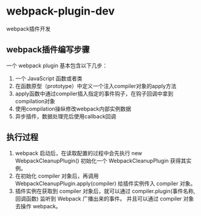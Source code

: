 # webpack-plugin-dev
webpack插件开发


## webpack插件编写步骤
一个 webpack plugin 基本包含以下几步：
1. 一个 JavaScript 函数或者类
2. 在函数原型（prototype）中定义一个注入compiler对象的apply方法
3. apply函数中通过compiler插入指定的事件钩子，在钩子回调中拿到compilation对象
4. 使用compilation操纵修改webpack内部实例数据
5. 异步插件，数据处理完后使用callback回调

## 执行过程
1. webpack 启动后，在读取配置的过程中会先执行 new WebpackCleanupPlugin() 初始化一个 WebpackCleanupPlugin 获得其实例。
2. 在初始化 compiler 对象后，再调用 WebpackCleanupPlugin.apply(compiler) 给插件实例传入 compiler 对象。
3. 插件实例在获取到 compiler 对象后，就可以通过 compiler.plugin(事件名称, 回调函数) 监听到 Webpack 广播出来的事件。
并且可以通过 compiler 对象去操作 webpack。